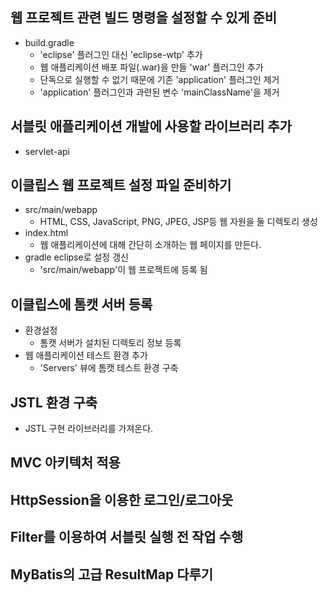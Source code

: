 ## 웹 프로젝트 관련 빌드 명령을 설정할 수 있게 준비
- build.gradle
    - 'eclipse' 플러그인 대신 'eclipse-wtp' 추가
    - 웹 애플리케이션 배포 파일(.war)을 만들 'war' 플러그인 추가
    - 단독으로 실행할 수 없기 때문에 기존 'application' 플러그인 제거
    - 'application' 플러그인과 과련된 변수 'mainClassName'을 제거

## 서블릿 애플리케이션 개발에 사용할 라이브러리 추가
- servlet-api

## 이클립스 웹 프로젝트 설정 파일 준비하기
- src/main/webapp
    - HTML, CSS, JavaScript, PNG, JPEG, JSP등 웹 자원을 둘 디렉토리 생성
- index.html
    - 웹 애플리케이션에 대해 간단히 소개하는 웹 페이지를 만든다.
- gradle eclipse로 설정 갱신
    - 'src/main/webapp'이 웹 프로젝트에 등록 됨

## 이클립스에 톰캣 서버 등록
- 환경설정
    - 톰캣 서버가 설치된 디렉토리 정보 등록
- 웹 애플리케이션 테스트 환경 추가
    - 'Servers' 뷰에 톰캣 테스트 환경 구축

## JSTL 환경 구축
- JSTL 구현 라이브러리를 가져온다.

## MVC 아키텍처 적용

## HttpSession을 이용한 로그인/로그아웃

## Filter를 이용하여 서블릿 실행 전 작업 수행

## MyBatis의 고급 ResultMap 다루기